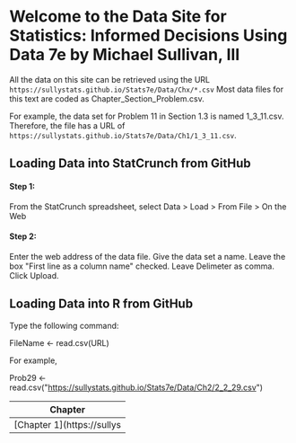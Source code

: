 # Welcome to the Data Site for Statistics: Informed Decisions Using Data 7e by Michael Sullivan, III

All the data on this site can be retrieved using the URL  `https://sullystats.github.io/Stats7e/Data/Chx/*.csv` Most data files for this text are coded as Chapter_Section_Problem.csv.  

For example, the data set for Problem 11 in Section 1.3 is named 1_3_11.csv. Therefore, the file has a URL of `https://sullystats.github.io/Stats7e/Data/Ch1/1_3_11.csv`.

## Loading Data into StatCrunch from GitHub

#### Step 1:
From the StatCrunch spreadsheet, select  Data > Load > From File > On the Web
#### Step 2:
Enter the web address of the data file.  Give the data set a name.  Leave the box "First line as a column name" checked.  Leave Delimeter as comma.  Click Upload. 


## Loading Data into R from GitHub

Type the following command: 

FileName <- read.csv(URL)

For example, 

Prob29 <- read.csv("https://sullystats.github.io/Stats7e/Data/Ch2/2_2_29.csv")

|Chapter|
|---|
|[Chapter 1](https://sullys |https://
